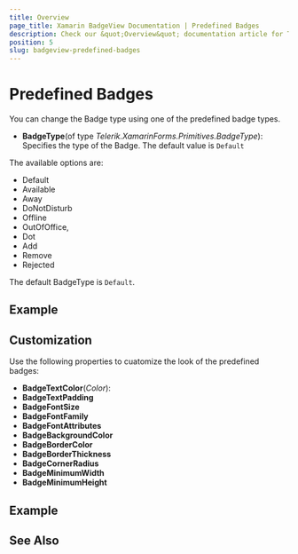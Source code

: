 ```yaml
---
title: Overview
page_title: Xamarin BadgeView Documentation | Predefined Badges
description: Check our &quot;Overview&quot; documentation article for Telerik BadgeView for Xamarin control.
position: 5
slug: badgeview-predefined-badges
---
```


# Predefined Badges

You can change the Badge type using one of the predefined badge types. 

* **BadgeType**(of type *Telerik.XamarinForms.Primitives.BadgeType*): Specifies the type of the Badge. The default value is `Default`

The available options are:  

* Default 
* Available 
* Away 
* DoNotDisturb 
* Offline 
* OutOfOffice, 
* Dot  
* Add 
* Remove 
* Rejected 

The default BadgeType is `Default`.

## Example

## Customization

Use the following properties to cuatomize the look of the predefined badges:

* **BadgeTextColor**(*Color*):
* **BadgeTextPadding** 
* **BadgeFontSize** 
* **BadgeFontFamily**   
* **BadgeFontAttributes**   
* **BadgeBackgroundColor**   
* **BadgeBorderColor**   
* **BadgeBorderThickness**   
* **BadgeCornerRadius**   
* **BadgeMinimumWidth**  
* **BadgeMinimumHeight**  

## Example

## See Also
